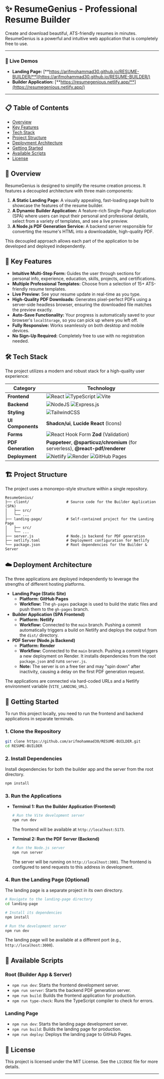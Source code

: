 # ✨ ResumeGenius - Professional Resume Builder

Create and download beautiful, ATS-friendly resumes in minutes. ResumeGenius is a powerful and intuitive web application that is completely free to use.

---

### 🚀 **Live Demos**

*   **Landing Page:** [**https://arifmohammad30.github.io/RESUME-BUILDER/**](https://arifmohammad30.github.io/RESUME-BUILDER/)
*   **Builder Application:** [**https://resumegenious.netlify.app/**](https://resumegenious.netlify.app/)

---

## 📋 Table of Contents

- [Overview](#-overview)
- [Key Features](#-key-features)
- [Tech Stack](#-tech-stack)
- [Project Structure](#-project-structure)
- [Deployment Architecture](#-deployment-architecture)
- [Getting Started](#-getting-started)
- [Available Scripts](#-available-scripts)
- [License](#-license)

## 📖 Overview

ResumeGenius is designed to simplify the resume creation process. It features a decoupled architecture with three main components:

1.  **A Static Landing Page:** A visually appealing, fast-loading page built to showcase the features of the resume builder.
2.  **A Dynamic Builder Application:** A feature-rich Single-Page Application (SPA) where users can input their personal and professional details, select from a variety of templates, and see a live preview.
3.  **A Node.js PDF Generation Service:** A backend server responsible for converting the resume's HTML into a downloadable, high-quality PDF.

This decoupled approach allows each part of the application to be developed and deployed independently.

## 🌟 Key Features

*   **Intuitive Multi-Step Form:** Guides the user through sections for personal info, experience, education, skills, projects, and certifications.
*   **Multiple Professional Templates:** Choose from a selection of 15+ ATS-friendly resume templates.
*   **Live Preview:** See your resume update in real-time as you type.
*   **High-Quality PDF Downloads:** Generates pixel-perfect PDFs using a server-side headless browser, ensuring the downloaded file matches the preview exactly.
*   **Auto-Save Functionality:** Your progress is automatically saved to your browser's `localStorage`, so you can pick up where you left off.
*   **Fully Responsive:** Works seamlessly on both desktop and mobile devices.
*   **No Sign-Up Required:** Completely free to use with no registration needed.

## 🛠️ Tech Stack

The project utilizes a modern and robust stack for a high-quality user experience:

| Category           | Technology                                                                                                                                                                                                                                                                                                                                                     |
| ------------------ | -------------------------------------------------------------------------------------------------------------------------------------------------------------------------------------------------------------------------------------------------------------------------------------------------------------------------------------------------------------- |
| **Frontend**       | ![React](https://img.shields.io/badge/react-%2320232a.svg?style=for-the-badge&logo=react&logoColor=%2361DAFB) ![TypeScript](https://img.shields.io/badge/typescript-%23007ACC.svg?style=for-the-badge&logo=typescript&logoColor=white) ![Vite](https://img.shields.io/badge/vite-%23646CFF.svg?style=for-the-badge&logo=vite&logoColor=white)                             |
| **Backend**        | ![NodeJS](https://img.shields.io/badge/Node.js-339933?style=for-the-badge&logo=nodedotjs&logoColor=white) ![Express.js](https://img.shields.io/badge/express.js-%23404d59.svg?style=for-the-badge&logo=express&logoColor=%2361DAFB)                                                                                                                                |
| **Styling**        | ![TailwindCSS](https://img.shields.io/badge/tailwindcss-%2338B2AC.svg?style=for-the-badge&logo=tailwind-css&logoColor=white)                                                                                                                                                                                                                                     |
| **UI Components**  | **Shadcn/ui**, **Lucide React** (Icons)                                                                                                                                                                                                                                                                                                                        |
| **Forms**          | ![React Hook Form](https://img.shields.io/badge/React%20Hook%20Form-%23EC5990.svg?style=for-the-badge&logo=reacthookform&logoColor=white) **Zod** (Validation)                                                                                                                                                                                                     |
| **PDF Generation** | **Puppeteer**, **@sparticuz/chromium** (for serverless), **@react-pdf/renderer**                                                                                                                                                                                                                                                                                 |
| **Deployment**     | ![Netlify](https://img.shields.io/badge/netlify-%23000000.svg?style=for-the-badge&logo=netlify&logoColor=#00C7B7) ![Render](https://img.shields.io/badge/Render-%46E3B7.svg?style=for-the-badge&logo=render&logoColor=white) ![GitHub Pages](https://img.shields.io/badge/github%20pages-%23121013.svg?style=for-the-badge&logo=github&logoColor=white) |

## 🏗️ Project Structure

The project uses a monorepo-style structure within a single repository.

```
ResumeGenius/
├── client/                 # Source code for the Builder Application (SPA)
│   ├── src/
│   └── ...
├── landing-page/           # Self-contained project for the Landing Page
│   ├── src/
│   └── ...
├── server.js               # Node.js backend for PDF generation
├── netlify.toml            # Deployment configuration for Netlify
└── package.json            # Root dependencies for the Builder & Server
```

## ☁️ Deployment Architecture

The three applications are deployed independently to leverage the strengths of different hosting platforms.

*   **Landing Page (Static Site)**
    *   **Platform:** **GitHub Pages**
    *   **Workflow:** The `gh-pages` package is used to build the static files and push them to the `gh-pages` branch.
*   **Builder Application (SPA Frontend)**
    *   **Platform:** **Netlify**
    *   **Workflow:** Connected to the `main` branch. Pushing a commit automatically triggers a build on Netlify and deploys the output from the `dist/` directory.
*   **PDF Server (Node.js Backend)**
    *   **Platform:** **Render**
    *   **Workflow:** Connected to the `main` branch. Pushing a commit triggers a new deployment on Render. It installs dependencies from the root `package.json` and runs `server.js`.
    *   **Note:** The server is on a free tier and may "spin down" after inactivity, causing a delay on the first PDF generation request.

The applications are connected via hard-coded URLs and a Netlify environment variable (`VITE_LANDING_URL`).

## 🚀 Getting Started

To run this project locally, you need to run the frontend and backend applications in separate terminals.

### 1. Clone the Repository

```bash
git clone https://github.com/arifmohammad30/RESUME-BUILDER.git
cd RESUME-BUILDER
```

### 2. Install Dependencies

Install dependencies for both the builder app and the server from the root directory.

```bash
npm install
```

### 3. Run the Applications

*   **Terminal 1: Run the Builder Application (Frontend)**

    ```bash
    # Run the Vite development server
    npm run dev
    ```

    The frontend will be available at `http://localhost:5173`.

*   **Terminal 2: Run the PDF Server (Backend)**

    ```bash
    # Run the Node.js server
    npm run server
    ```

    The server will be running on `http://localhost:3001`. The frontend is configured to send requests to this address in development.

### 4. Run the Landing Page (Optional)

The landing page is a separate project in its own directory.

```bash
# Navigate to the landing-page directory
cd landing-page

# Install its dependencies
npm install

# Run the development server
npm run dev
```

The landing page will be available at a different port (e.g., `http://localhost:3000`).

## 📜 Available Scripts

### Root (Builder App & Server)

*   `npm run dev`: Starts the frontend development server.
*   `npm run server`: Starts the backend PDF generation server.
*   `npm run build`: Builds the frontend application for production.
*   `npm run type-check`: Runs the TypeScript compiler to check for errors.

### Landing Page

*   `npm run dev`: Starts the landing page development server.
*   `npm run build`: Builds the landing page for production.
*   `npm run deploy`: Deploys the landing page to GitHub Pages.

## 📄 License

This project is licensed under the MIT License. See the `LICENSE` file for more details.

---

